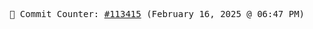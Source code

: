 <p align="center">
    <samp>
        📮 Commit Counter: <a href="https://github.com/Javascript-void0/Javascript-void0/commits/main">#113415</a> (February 16, 2025 @ 06:47 PM)
    </samp>
</p>